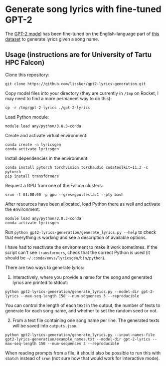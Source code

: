 # Generate song lyrics with fine-tuned GPT-2

The [GPT-2 model](https://huggingface.co/gpt2) has been fine-tuned on the English-language part of 
[this dataset](https://www.kaggle.com/datasets/neisse/scrapped-lyrics-from-6-genres) 
to generate lyrics given a song name.

## Usage (instructions are for University of Tartu HPC Falcon)

Clone this repository:

`git clone https://github.com/lisskor/gpt2-lyrics-generation.git`

Copy model files into your directory 
(they are currently in `/tmp` on Rocket, I may need to find a more permanent way to do this):

`cp -r /tmp/gpt-2-lyrics ./gpt-2-lyrics`

Load Python module:

`module load any/python/3.8.3-conda`

Create and activate virtual environment:

```
conda create -n lyricsgen
conda activate lyricsgen
```

Install dependencies in the environment:

```
conda install pytorch torchvision torchaudio cudatoolkit=11.3 -c pytorch
pip install transformers
```

Request a GPU from one of the Falcon clusters: 

`srun -t 01:00:00 -p gpu --gres=gpu:tesla:1 --pty bash`

After resources have been allocated, load Python there as well and activate the environment:

```
module load any/python/3.8.3-conda
conda activate lyricsgen
```

Run `python gpt2-lyrics-generation/generate_lyrics.py --help` to check that everything is working and see a description of available options.

I have had to reactivate the environment to make it work sometimes. 
If the script can't see `transformers`, check that the correct Python is used 
(it should be `~/.conda/envs/lyricsgen/bin/python`).

There are two ways to generate lyrics:

1. Interactively, where you provide a name for the song and generated lyrics are printed to stdout:
    
```python gpt2-lyrics-generation/generate_lyrics.py --model-dir gpt-2-lyrics --max-seq-length 150 --num-sequences 3 --reproducible```

You can control the length of each text in the output, 
the number of texts to generate for each song name, and whether to set the random seed or not.

2. From a text file containing one song name per line. The generated texts will be saved into `outputs.json`.

```python gpt2-lyrics-generation/generate_lyrics.py --input-names-file gpt2-lyrics-generation/example_names.txt --model-dir gpt-2-lyrics --max-seq-length 150 --num-sequences 3 --reproducible```

When reading prompts from a file, it should also be possible to run this with `sbatch` instead of `srun` 
(not sure how that would work for interactive mode).